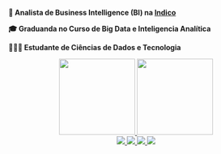 **💼 Analista de Business Intelligence (BI) na [Indico](https://www.linkedin.com/company/indicobr)**

**🎓 Graduanda no Curso de Big Data e Inteligencia Analítica**

**👩🏿‍💻 Estudante de Ciências de Dados e Tecnologia**

<div align="center">
  <a href="https://github.com/ceciliasilvads">
    <img height="150vw" src="https://github-readme-stats.vercel.app/api?username=ceciliasilvads&show_icons=true&theme=dracula&include_commits=true"/>
  </a>

  <a href="https://github.com/ceciliasilvads">
    <img height="150vw" src="https://github-readme-stats.vercel.app/api/top-langs/?username=ceciliasilvads&layout=compact&langs_count=8&theme=dracula"/>
  </a>
</div>



<div align="center">
    <a href="https://www.linkedin.com/in/ceciliasilvads/" target="_blank"><img src="https://img.shields.io/badge/-LinkedIn-FD9089?style=for-the-badge&logo=linkedin&logoColor=white" target="_blank">
    </a>
      <a href="https://cecilia-silva.vercel.app/" target="_blank"><img src="https://img.shields.io/badge/-Portifolio-FD9089?style=for-the-badge&logo=GoogleChrome&logoColor=white" target="_blank">
    </a>
    <a href="https://www.kaggle.com/cecliasdesouza" target="_blank"><img src="https://img.shields.io/badge/-Kaggle-FD9089?style=for-the-badge&logo=Kaggle&logoColor=white" target="_blank">
    </a>
    <a href="https://www.hackerrank.com/ceciliasilvadsza" target="_blank"><img src="https://img.shields.io/badge/-hackerRank-FD9089?style=for-the-badge&logo=HackerRank&logoColor=white" target="_blank">
    </a> 
</div>
